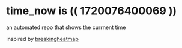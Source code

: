 # time_now is (( 1720076400069 ))

an automated repo that shows the currnent time

inspired by [breakingheatmap](https://github.com/breakingheatmap/breakingheatmap)